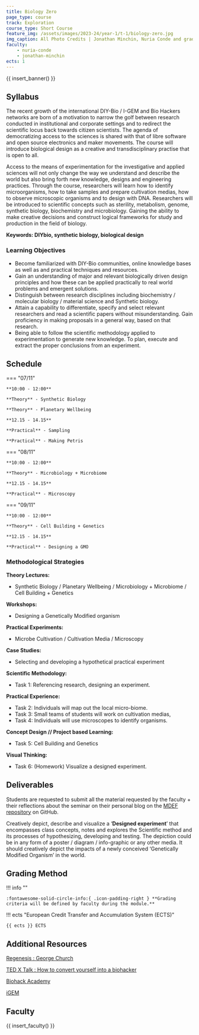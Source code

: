 ```yaml
---
title: Biology Zero
page_type: course
track: Exploration
course_type: Short Course
feature_img: /assets/images/2023-24/year-1/t-1/biology-zero.jpg
img_caption: All Photo Credits | Jonathan Minchin, Nuria Conde and graduate MDEF students
faculty:
    - nuria-conde
    - jonathan-minchin
ects: 1
---
```


{{ insert_banner() }}

## Syllabus

The recent growth of the international DIY-Bio / I-GEM and Bio Hackers networks are born of a motivation to narrow the golf between research conducted in institutional and corporate settings and to redirect the scientific locus back towards citizen scientists. The agenda of democratizing access to the sciences is shared with that of libre software and open source electronics and maker movements. The course will introduce biological design as a creative and transdisciplinary practise that is open to all.

Access to the means of experimentation for the investigative and applied sciences will not only change the way we understand and describe the world but also bring forth new knowledge, designs and engineering practices. Through the course, researchers will learn how to identify microorganisms, how to take samples and prepare cultivation medias, how to observe microscopic organisms and to design with DNA. Researchers will be introduced to scientific concepts such as sterility, metabolism, genome, synthetic biology, biochemistry and microbiology. Gaining the ability to make creative decisions and construct logical frameworks for study and production in the field of biology.

**Keywords: DIYbio, synthetic biology, biological design**


### Learning Objectives

- Become familiarized with DIY-Bio communities, online knowledge bases as well as and practical techniques and resources.
- Gain an understanding of major and relevant biologically driven design principles and how these can be applied practically to real world problems and emergent solutions. 
- Distinguish between research disciplines including biochemistry / molecular biology / material science and Synthetic biology. 
- Attain a capability to differentiate, specify and select relevant researchers and read a scientific papers without misunderstanding. Gain proficiency in making proposals in a general way, based on that research.
- Being able to follow the scientific methodology applied to experimentation to generate new knowledge. To plan, execute and extract the proper conclusions from an experiment.

## Schedule

=== "07/11"

    **10:00 - 12:00**

    **Theory** - Synthetic Biology
    
    **Theory** - Planetary Wellbeing

    **12.15 - 14.15**

    **Practical** - Sampling
    
    **Practical** - Making Petris

=== "08/11"

    **10:00 - 12:00**

    **Theory** - Microbiology + Microbiome

    **12.15 - 14.15**

    **Practical** - Microscopy

=== "09/11"

    **10:00 - 12:00**

    **Theory** - Cell Building + Genetics

    **12.15 - 14.15**

    **Practical** - Designing a GMO

### Methodological Strategies

**Theory Lectures:**

- Synthetic Biology / Planetary Wellbeing / Microbiology + Microbiome / Cell Building + Genetics

**Workshops:**

- Designing a Genetically Modified organism

**Practical Experiments:**

- Microbe Cultivation / Cultivation Media / Microscopy 

**Case Studies:**

- Selecting and developing a hypothetical practical experiment

**Scientific Methodology:**

- Task 1: Referencing research, designing an experiment.

**Practical Experience:**

- Task 2: Individuals will map out the local micro-biome.
- Task 3: Small teams of students will work on cultivation medias,
- Task 4: Individuals will use microscopes to identify organisms.

**Concept Design // Project based Learning:**

- Task 5: Cell Building and Genetics

**Visual Thinking:**

- Task 6: (Homework) Visualize a designed experiment.

## Deliverables

Students are requested to submit all the material requested by the faculty + their reflections about the seminar on their personal blog on the [MDEF repository](https://mdef.fablabbcn.org/2023-24/students/) on GitHub.

Creatively depict, describe and visualize a ‘**Designed experiment**’ that encompasses class concepts, notes and explores the Scientific method and its processes of hypothesizing, developing and testing. The depiction could be in any form of a poster / diagram / info-graphic or any other media. It should creatively depict the impacts of a newly conceived ‘Genetically Modified Organism’ in the world.

## Grading Method

!!! info ""

    :fontawesome-solid-circle-info:{ .icon-padding-right } **Grading criteria will be defined by faculty during the module.**

!!! ects "European Credit Transfer and Accumulation System (ECTS)"

    {{ ects }} ECTS

## Additional Resources

[Regenesis : George Church](https://en.wikipedia.org/wiki/George_Church_(geneticist))

[TED X Talk : How to convert yourself into a biohacker](https://www.youtube.com/watch?v=_kc0IFavUes&feature=emb_title)

[Biohack Academy](http://biohackacademy.github.io/)

[iGEM](https://igem.org/Main_Page)

## Faculty

{{ insert_faculty() }}